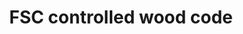 ---
title: 'FSC controlled wood code'
field: 'fsc.wood.code'
slug: 'fsc-fsc-controlled-wood-code'
comment: 'select from control list'
required: False
vocabulary: 'vocabulary.txt'
module: 'Scope'
cluster: 'Fsc'
policy: 'Controlled value. Multi select from control list.'
layout: 'fsc'
---